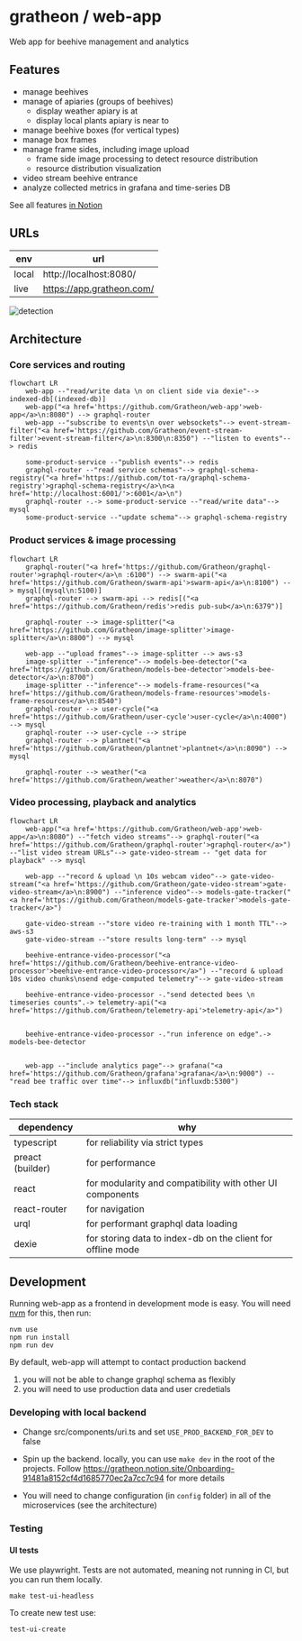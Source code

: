 # gratheon / web-app
Web app for beehive management and analytics

## Features
- manage beehives
- manage of apiaries (groups of beehives)
	- display weather apiary is at
	- display local plants apiary is near to 
- manage beehive boxes (for vertical types)
- manage box frames
- manage frame sides, including image upload
	- frame side image processing to detect resource distribution
	- resource distribution visualization
- video stream beehive entrance
- analyze collected metrics in grafana and time-series DB

See all features [in Notion](https://gratheon.notion.site/App-platform-2937ed264e1d434a8664caa4bc40978e)

## URLs

| env   | url                       |
| ----- | ------------------------- |
| local | http://localhost:8080/    |
| live  | https://app.gratheon.com/ |

![detection](https://github.com/Gratheon/web-app/assets/445122/ae038ae3-e7db-40f1-8a33-047a9312993d)



## Architecture

### Core services and routing
```mermaid
flowchart LR
	web-app --"read/write data \n on client side via dexie"--> indexed-db[(indexed-db)]
	web-app("<a href='https://github.com/Gratheon/web-app'>web-app</a>\n:8080") --> graphql-router
	web-app --"subscribe to events\n over websockets"--> event-stream-filter("<a href='https://github.com/Gratheon/event-stream-filter'>event-stream-filter</a>\n:8300\n:8350") --"listen to events"--> redis

	some-product-service --"publish events"--> redis
	graphql-router --"read service schemas"--> graphql-schema-registry("<a href='https://github.com/tot-ra/graphql-schema-registry'>graphql-schema-registry</a>\n<a href='http://localhost:6001/'>:6001</a>\n")
	graphql-router -.-> some-product-service --"read/write data"--> mysql
	some-product-service --"update schema"--> graphql-schema-registry
```

### Product services & image processing

```mermaid
flowchart LR
	graphql-router("<a href='https://github.com/Gratheon/graphql-router'>graphql-router</a>\n :6100") --> swarm-api("<a href='https://github.com/Gratheon/swarm-api'>swarm-api</a>\n:8100") --> mysql[(mysql\n:5100)]
	graphql-router --> swarm-api --> redis[("<a href='https://github.com/Gratheon/redis'>redis pub-sub</a>\n:6379")]
	
	graphql-router --> image-splitter("<a href='https://github.com/Gratheon/image-splitter'>image-splitter</a>\n:8800") --> mysql
	
	web-app --"upload frames"--> image-splitter --> aws-s3
	image-splitter --"inference"--> models-bee-detector("<a href='https://github.com/Gratheon/models-bee-detector'>models-bee-detector</a>\n:8700")
	image-splitter --"inference"--> models-frame-resources("<a href='https://github.com/Gratheon/models-frame-resources'>models-frame-resources</a>\n:8540")
	graphql-router --> user-cycle("<a href='https://github.com/Gratheon/user-cycle'>user-cycle</a>\n:4000") --> mysql
	graphql-router --> user-cycle --> stripe
	graphql-router --> plantnet("<a href='https://github.com/Gratheon/plantnet'>plantnet</a>\n:8090") --> mysql
	
	graphql-router --> weather("<a href='https://github.com/Gratheon/weather'>weather</a>\n:8070")

```

### Video processing, playback and analytics

```mermaid
flowchart LR
	web-app("<a href='https://github.com/Gratheon/web-app'>web-app</a>\n:8080") --"fetch video streams"--> graphql-router("<a href='https://github.com/Gratheon/graphql-router'>graphql-router</a>") --"list video stream URLs"--> gate-video-stream -- "get data for playback" --> mysql

	web-app --"record & upload \n 10s webcam video"--> gate-video-stream("<a href='https://github.com/Gratheon/gate-video-stream'>gate-video-stream</a>\n:8900") --"inference video"--> models-gate-tracker("<a href='https://github.com/Gratheon/models-gate-tracker'>models-gate-tracker</a>")

	gate-video-stream --"store video re-training with 1 month TTL"--> aws-s3
	gate-video-stream --"store results long-term" --> mysql

	beehive-entrance-video-processor("<a href='https://github.com/Gratheon/beehive-entrance-video-processor'>beehive-entrance-video-processor</a>") --"record & upload 10s video chunks\nsend edge-computed telemetry"--> gate-video-stream
	
	beehive-entrance-video-processor -."send detected bees \n timeseries counts".-> telemetry-api("<a href='https://github.com/Gratheon/telemetry-api'>telemetry-api</a>")

	
	beehive-entrance-video-processor -."run inference on edge".-> models-bee-detector
	

	web-app --"include analytics page"--> grafana("<a href='https://github.com/Gratheon/grafana'>grafana</a>\n:9000") --"read bee traffic over time"--> influxdb("influxdb:5300")
```

### Tech stack
|dependency|why|
|--|--|
|typescript| for reliability via strict types|
|preact (builder)| for performance|
|react| for modularity and compatibility with other UI components|
|react-router|for navigation|
|urql| for performant graphql data loading|
|dexie| for storing data to index-db on the client for offline mode|

## Development
Running web-app as a frontend in development mode is easy.
You will need [nvm](https://github.com/nvm-sh/nvm) for this, then run:
```
nvm use
npm run install
npm run dev
```
By default, web-app will attempt to contact production backend
1. you will not be able to change graphql schema as flexibly
2. you will need to use production data and user credetials

### Developing with local backend
- Change src/components/uri.ts and set `USE_PROD_BACKEND_FOR_DEV` to false

- Spin up the backend. locally, you can use `make dev` in the root of the projects. Follow https://gratheon.notion.site/Onboarding-91481a8152cf4d1685770ec2a7cc7c94 for more details

- You will need to change configuration (in `config` folder) in all of the microservices (see the architecture)

### Testing

#### UI tests
We use playwright. Tests are not automated, meaning not running in CI, but you can run them locally.
```
make test-ui-headless
```

To create new test use:
```
test-ui-create
```

